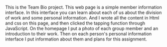 This is the Team Bio project.
This web page is a simple member information interface. In this interface you can learn about each of us about the division of work and some personal information. And I wrote all the content in Html and css on this page, and then clicked the tapping function through JavaScript. On the homepage I put a photo of each group member and an introduction to their work. Then on each person's personal information interface I put information about them and plans for this assignment.